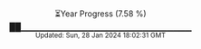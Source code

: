<p align="center">
⏳Year Progress (7.58 %)<br>
██▁▁▁▁▁▁▁▁▁▁▁▁▁▁▁▁▁▁▁▁▁▁▁▁▁▁▁▁ <br>
<sub>Updated: Sun, 28 Jan 2024 18:02:31 GMT</sub>
</p>


